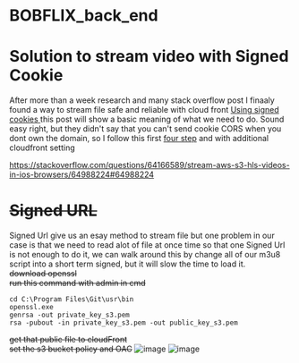 # BOBFLIX_back_end

# Solution to stream video with Signed Cookie

After more than a week research and many stack overflow post I finaaly found a way to stream file safe and reliable with cloud front [Using signed cookies
](https://docs.aws.amazon.com/AmazonCloudFront/latest/DeveloperGuide/private-content-signed-cookies.html) this post will show a basic meaning of what we need to do. Sound easy right, but they didn't say that you can't send cookie CORS when you dont own the domain, so I follow this first [four step](https://stackoverflow.com/questions/64166589/stream-aws-s3-hls-videos-in-ios-browsers/64988224#64988224) and with additional cloudfront setting




https://stackoverflow.com/questions/64166589/stream-aws-s3-hls-videos-in-ios-browsers/64988224#64988224


# ~~Signed URL~~ 
Signed Url give us an esay method to stream file but one problem in our case is that we need to read alot of file at once time so that one Signed Url is not enough to do it, we can walk around this by change all of our m3u8 script into a short term signed, but it will slow the time to load it.
<br>
~~download openssl~~
<br>
~~run this command with admin in cmd~~
```
cd C:\Program Files\Git\usr\bin
openssl.exe
genrsa -out private_key_s3.pem
rsa -pubout -in private_key_s3.pem -out public_key_s3.pem
```
~~get that public file to cloudFront~~
<br>
~~set the s3 bucket policy and OAC~~
![image](https://user-images.githubusercontent.com/33323750/209884997-f951612c-d651-40c8-93c9-245885bfcf18.png)
![image](https://user-images.githubusercontent.com/33323750/209885041-817c2c06-b17e-4ac5-88ba-cae7bef63139.png)
